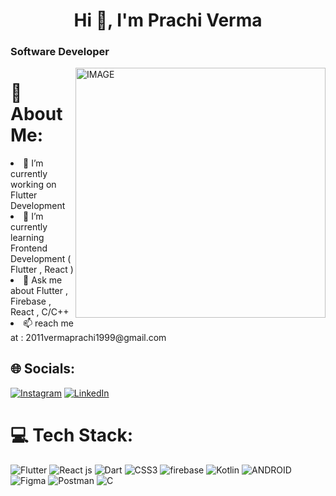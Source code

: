 <h1 align="center">Hi 👋, I'm Prachi Verma</h1>
<h3 align="left">Software Developer</h3>
<img align="right" alt="IMAGE" src="https://ouch-cdn2.icons8.com/tDVPnO7F3kdD0xVzd2VnMPmlb_Bhb841G_CUofgmuqk/rs:fit:256:324/czM6Ly9pY29uczgu/b3VjaC1wcm9kLmFz/c2V0cy9wbmcvNjgy/L2ExZGYxMGE0LTFk/NjMtNDA0Mi04ZWNj/LWI3OWU4N2ViM2Iw/Zi5wbmc.png" width="400px"/>

 
# 💫 About Me:

<li align="left">🔭 I’m currently working on Flutter Development </b></li>
<li align="left">🌱 I’m currently learning Frontend Development ( Flutter , React ) </b></li>
<li align="left">💬 Ask me about Flutter , Firebase , React , C/C++ </b></li>
<li align="left">📫 reach me at : 2011vermaprachi1999@gmail.com </b></li>

## 🌐 Socials:
[![Instagram](https://img.shields.io/badge/Instagram-%23E4405F.svg?logo=Instagram&logoColor=white)](https://instagram.com/_prachiverma__?igshid=NTc4MTIwNjQ2YQ==) [![LinkedIn](https://img.shields.io/badge/LinkedIn-%230077B5.svg?logo=linkedin&logoColor=white)](https://www.linkedin.com/in/prachive) 

# 💻 Tech Stack:
 ![Flutter](https://img.shields.io/badge/Flutter-%2302569B.svg?style=for-the-badge&logo=Flutter&logoColor=white) ![React js](https://img.shields.io/badge/-ReactJs-61DAFB?logo=react&logoColor=white&style=for-the-badge)  ![Dart](https://img.shields.io/badge/dart-%230175C2.svg?style=for-the-badge&logo=dart&logoColor=white) ![CSS3](https://img.shields.io/badge/css3-%231572B6.svg?style=for-the-badge&logo=css3&logoColor=white) ![firebase](https://img.shields.io/badge/Firebase-Green?style=for-the-badge&logo=firebase&logoColor=white) ![Kotlin](https://img.shields.io/badge/Kotlin-purple?style=for-the-badge&logo=kotlin&logoColor=yellow)  ![ANDROID](https://img.shields.io/badge/android-%2320232a.svg?style=for-the-badge&logo=android&logoColor=%a4c639)![Figma](https://img.shields.io/badge/figma-%23F24E1E.svg?style=for-the-badge&logo=figma&logoColor=white) ![Postman](https://img.shields.io/badge/Postman-FF6C37?style=for-the-badge&logo=postman&logoColor=white) ![C](https://img.shields.io/badge/c-%2300599C.svg?style=for-the-badge&logo=c&logoColor=white)


